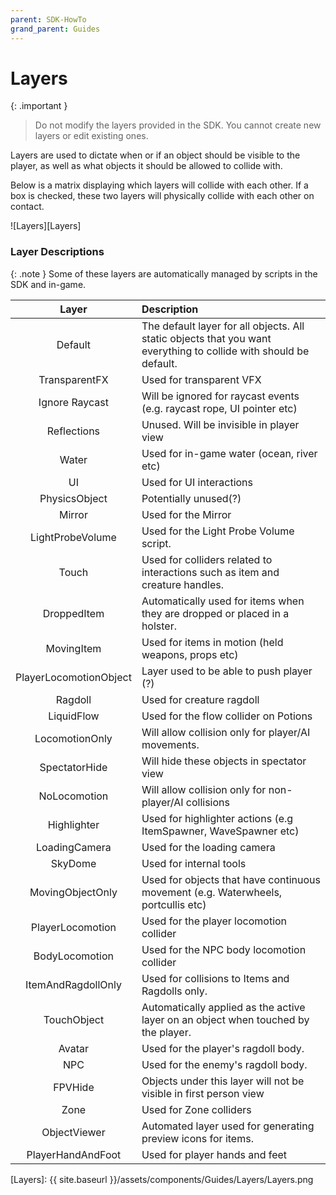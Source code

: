 ```yaml
---
parent: SDK-HowTo
grand_parent: Guides
---
```


# Layers

{: .important }
> Do not modify the layers provided in the SDK. You cannot create new layers or edit existing ones.

Layers are used to dictate when or if an object should be visible to the player, as well as what objects it should be allowed to collide with.

Below is a matrix displaying which layers will collide with each other. If a box is checked, these two layers will physically collide with each other on contact.

![Layers][Layers]

### Layer Descriptions

{: .note }
Some of these layers are automatically managed by scripts in the SDK and in-game. 

| Layer                  | Description 
| :----:                 | :-------- 
| Default                | The default layer for all objects. All static objects that you want everything to collide with should be default. | 
| TransparentFX          | Used for transparent VFX
| Ignore Raycast         | Will be ignored for raycast events (e.g. raycast rope, UI pointer etc)    
| Reflections            | Unused. Will be invisible in player view
| Water                  | Used for in-game water (ocean, river etc)
| UI                     | Used for UI interactions
| PhysicsObject          | Potentially unused(?)
| Mirror                 | Used for the Mirror
| LightProbeVolume       | Used for the Light Probe Volume script.
| Touch                  | Used for colliders related to interactions such as item and creature handles.
| DroppedItem            | Automatically used for items when they are dropped or placed in a holster.
| MovingItem             | Used for items in motion (held weapons, props etc)
| PlayerLocomotionObject | Layer used to be able to push player (?)
| Ragdoll                | Used for creature ragdoll
| LiquidFlow             | Used for the flow collider on Potions
| LocomotionOnly         | Will allow collision only for player/AI movements.
| SpectatorHide          | Will hide these objects in spectator view
| NoLocomotion           | Will allow collision only for non-player/AI collisions
| Highlighter            | Used for highlighter actions (e.g ItemSpawner, WaveSpawner etc)
| LoadingCamera          | Used for the loading camera
| SkyDome                | Used for internal tools
| MovingObjectOnly       | Used for objects that have continuous movement (e.g. Waterwheels, portcullis etc)
| PlayerLocomotion       | Used for the player locomotion collider
| BodyLocomotion         | Used for the NPC body locomotion collider
| ItemAndRagdollOnly     | Used for collisions to Items and Ragdolls only.
| TouchObject            | Automatically applied as the active layer on an object when touched by the player.
| Avatar                 | Used for the player's ragdoll body.
| NPC                    | Used for the enemy's ragdoll body.
| FPVHide                | Objects under this layer will not be visible in first person view
| Zone                   | Used for Zone colliders
| ObjectViewer           | Automated layer used for generating preview icons for items.
| PlayerHandAndFoot      | Used for player hands and feet









[Layers]: {{ site.baseurl }}/assets/components/Guides/Layers/Layers.png